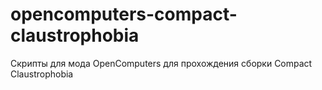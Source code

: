 # opencomputers-compact-claustrophobia
Скрипты для мода OpenComputers для прохождения сборки Compact Claustrophobia
